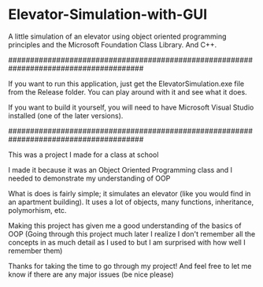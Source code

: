 # Elevator-Simulation-with-GUI
A little simulation of an elevator using object oriented programming principles and the Microsoft Foundation Class Library. And C++.

#######################################################################################

If you want to run this application, just get the ElevatorSimulation.exe file from the Release folder.
You can play around with it and see what it does.

If you want to build it yourself, you will need to have Microsoft Visual Studio installed (one of the later versions). 

#######################################################################################

This was a project I made for a class at school

I made it because it was an Object Oriented Programming class and I needed to demonstrate my understanding of OOP

What is does is fairly simple; it simulates an elevator (like you would find in an apartment building). It uses a lot of objects, many functions, inheritance, polymorhism, etc.

Making this project has given me a good understanding of the basics of OOP
  (Going through this project much later I realize I don't remember all the concepts in as much detail as I used to but I am surprised with how well I remember them)

Thanks for taking the time to go through my project!
And feel free to let me know if there are any major issues (be nice please)
